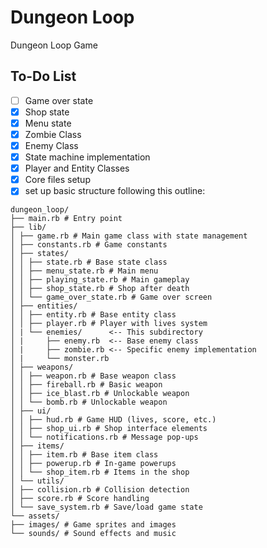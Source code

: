 # Dungeon Loop

Dungeon Loop Game

## To-Do List

- [ ] Game over state
- [x] Shop state
- [x] Menu state
- [x] Zombie Class
- [x] Enemy Class
- [x] State machine implementation
- [x] Player and Entity Classes
- [x] Core files setup
- [x] set up basic structure following this outline:

```
dungeon_loop/
├── main.rb # Entry point
├── lib/
│ ├── game.rb # Main game class with state management
│ ├── constants.rb # Game constants
│ ├── states/
│ │ ├── state.rb # Base state class
│ │ ├── menu_state.rb # Main menu
│ │ ├── playing_state.rb # Main gameplay
│ │ ├── shop_state.rb # Shop after death
│ │ └── game_over_state.rb # Game over screen
│ ├── entities/
│ │ ├── entity.rb # Base entity class
│ │ ├── player.rb # Player with lives system
│ | └── enemies/      <-- This subdirectory
│ |     ├── enemy.rb  <-- Base enemy class
│ |     ├── zombie.rb <-- Specific enemy implementation
│ |     └── monster.rb
│ ├── weapons/
│ │ ├── weapon.rb # Base weapon class
│ │ ├── fireball.rb # Basic weapon
│ │ ├── ice_blast.rb # Unlockable weapon
│ │ └── bomb.rb # Unlockable weapon
│ ├── ui/
│ │ ├── hud.rb # Game HUD (lives, score, etc.)
│ │ ├── shop_ui.rb # Shop interface elements
│ │ └── notifications.rb # Message pop-ups
│ ├── items/
│ │ ├── item.rb # Base item class
│ │ ├── powerup.rb # In-game powerups
│ │ └── shop_item.rb # Items in the shop
│ └── utils/
│ ├── collision.rb # Collision detection
│ ├── score.rb # Score handling
│ └── save_system.rb # Save/load game state
└── assets/
├── images/ # Game sprites and images
└── sounds/ # Sound effects and music
```
